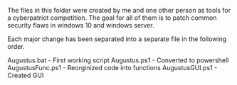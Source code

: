 The files in this folder were created by me and one other person as tools for a cyberpatriot competition.
The goal for all of them is to patch common security flaws in windows 10 and windows server.

Each major change has been separated into a separate file in the following order.

Augustus.bat - First working script
Augustus.ps1 - Converted to powershell
AugustusFunc.ps1 - Reorginized code into functions
AugustusGUI.ps1 - Created GUI

